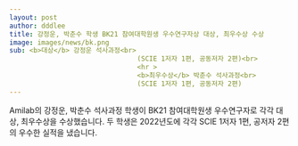 ```yaml
---
layout: post
author: dddlee
title: 강정운, 박춘수 학생 BK21 참여대학원생 우수연구자상 대상, 최우수상 수상
image: images/news/bk.png
sub: <b>대상</b> 강정운 석사과정<br>
                                (SCIE 1저자 1편, 공동저자 2편)<br>
                                <hr >
                                <b>최우수상</b> 박춘수 석사과정<br>
                                (SCIE 1저자 1편, 공동저자 2편)
---
```

Amilab의 강정운, 박춘수 석사과정 학생이 BK21 참여대학원생 우수연구자로 각각 대상, 최우수상을 수상했습니다.
두 학생은 2022년도에 각각 SCIE 1저자 1편, 공저자 2편의 우수한 실적을 냈습니다.